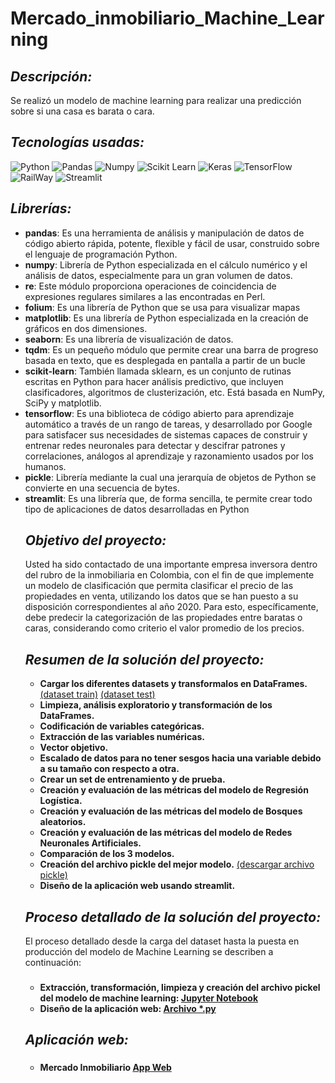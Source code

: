 # Mercado_inmobiliario_Machine_Learning

## _Descripción:_
Se realizó un modelo de machine learning para realizar una predicción sobre si una casa es barata o cara.

## _Tecnologías usadas:_
![Python](https://img.shields.io/badge/Python-FFD43B?style=for-the-badge&logo=python&logoColor=blue)
![Pandas](https://img.shields.io/badge/Pandas-2C2D72?style=for-the-badge&logo=pandas&logoColor=white)
![Numpy](https://img.shields.io/badge/Numpy-777BB4?style=for-the-badge&logo=numpy&logoColor=white)
![Scikit Learn](https://img.shields.io/badge/scikit_learn-F7931E?style=for-the-badge&logo=scikit-learn&logoColor=white)
![Keras](https://img.shields.io/badge/Keras-FF0000?style=for-the-badge&logo=keras&logoColor=white)
![TensorFlow](https://img.shields.io/badge/TensorFlow-FF6F00?style=for-the-badge&logo=tensorflow&logoColor=white)
![RailWay](https://img.shields.io/badge/Railway-131415?style=for-the-badge&logo=railway&logoColor=white)
![Streamlit](https://img.shields.io/badge/Streamlit-FF4B4B?style=for-the-badge&logo=Streamlit&logoColor=white)

## _Librerías:_
<ul>
    <li><strong>pandas</strong>: Es una herramienta de análisis y manipulación de datos de código abierto rápida, potente, flexible y fácil de usar, construido sobre el lenguaje de programación Python.</li>
    <li><strong>numpy</strong>: Librería de Python especializada en el cálculo numérico y el análisis de datos, especialmente para un gran volumen de datos.</li>
    <li><strong>re</strong>: Este módulo proporciona operaciones de coincidencia de expresiones regulares similares a las encontradas en Perl.</li>
    <li><strong>folium</strong>: Es una librería de Python que se usa para visualizar mapas</li>
    <li><strong>matplotlib</strong>: Es una librería de Python especializada en la creación de gráficos en dos dimensiones.</li>
    <li><strong>seaborn</strong>: Es una librería de visualización de datos.</li>
    <li><strong>tqdm</strong>: Es un pequeño módulo que permite crear una barra de progreso basada en texto, que es desplegada en pantalla a partir de un bucle</li>
    <li><strong>scikit-learn</strong>: También llamada sklearn, es un conjunto de rutinas escritas en Python para hacer análisis predictivo, que incluyen clasificadores, algoritmos de clusterización, etc. Está basada en NumPy, SciPy y matplotlib.</li>
    <li><strong>tensorflow</strong>: Es una biblioteca de código abierto para aprendizaje automático a través de un rango de tareas, y desarrollado por Google para satisfacer sus necesidades de sistemas capaces de construir y entrenar redes neuronales para detectar y descifrar patrones y correlaciones, análogos al aprendizaje y razonamiento usados por los humanos.</li>
    <li><strong>pickle</strong>: Librería mediante la cual una jerarquía de objetos de Python se convierte en una secuencia de bytes.</li>
    <li><strong>streamlit</strong>: Es una librería que, de forma sencilla, te permite crear todo tipo de aplicaciones de datos desarrolladas en Python</li>

## _Objetivo del proyecto:_
Usted ha sido contactado de una importante empresa inversora dentro del rubro de la inmobiliaria en Colombia, con el fin de que implemente un modelo de clasificación que permita clasificar el precio de las propiedades en venta, utilizando los datos que se han puesto a su disposición correspondientes al año 2020. Para esto, específicamente, debe predecir la categorización de las propiedades entre baratas o caras, considerando como criterio el valor promedio de los precios.

## _Resumen de la solución del proyecto:_
<ul>
  <li>
      <strong>Cargar los diferentes datasets y transformalos en DataFrames.</strong>
      <a href="https://drive.google.com/file/d/15YZXbqeFw8F8C5uyDAF4waN_k2SIcRBo/view?usp=sharing">(dataset train)</a>
      <a href="https://drive.google.com/file/d/1GcE1NFudXq4sWbKIzm-yV1Uni7ikuvf7/view?usp=share_link">(dataset test)</a>
  </li>
  <li><strong>Limpieza, análisis exploratorio y transformación de los DataFrames.</strong></li>
  <li><strong>Codificación de variables categóricas.</strong></li>
  <li><strong>Extracción de las variables numéricas.</strong></li>
  <li><strong>Vector objetivo.</strong></li>
  <li><strong>Escalado de datos para no tener sesgos hacia una variable debido a su tamaño con respecto a otra.</strong></li>
  <li><strong>Crear un set de entrenamiento y de prueba.</strong></li>
  <li><strong>Creación y evaluación de las métricas del modelo de Regresión Logística.</strong></li>
  <li><strong>Creación y evaluación de las métricas del modelo de Bosques aleatorios.</strong></li>
  <li><strong>Creación y evaluación de las métricas del modelo de Redes Neuronales Artificiales.</strong></li>
  <li><strong>Comparación de los 3 modelos.</strong></li>
  <li>
    <strong>Creación del archivo pickle del mejor modelo.</strong>
    <a href="https://drive.google.com/file/d/1QmHq0jMa6uE2QTxXqY3wp9CLVUQZ6nFQ/view?usp=share_link">(descargar archivo pickle)</a>
  </li>
  <li><strong>Diseño de la aplicación web usando streamlit.</strong></li>
</ul>

## _Proceso detallado de la solución del proyecto:_
El proceso detallado desde la carga del dataset hasta la puesta en producción del modelo de Machine Learning se describen a continuación:

<h3>
  <h4>
    <ul>
      <li>
        <strong>Extracción, transformación, limpieza y creación del archivo pickel del modelo de machine learning: </strong>
        <a href="https://github.com/JozCrzBrgn/Mercado_inmobiliario_Machine_Learning/blob/main/Mercado_Inmobiliario.ipynb">Jupyter Notebook</a>
      </li>
      <li>
        <strong>Diseño de la aplicación web: </strong>
        <a href="">Archivo *.py</a>
      </li>
    </ul>
   <h4>
</h3>
    
## _Aplicación web:_

<h3>
  <h4>
    <ul>
      <li>
        <strong>Mercado Inmobiliario</strong>
        <a href="">App Web</a>
      </li>
    </ul>
   <h4>
</h3>
